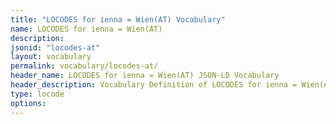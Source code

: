 ```yaml
---
title: "LOCODES for ienna = Wien(AT) Vocabulary"
name: LOCODES for ienna = Wien(AT) 
description: 
jsonid: "locodes-at"
layout: vocabulary
permalink: vocabulary/locodes-at/
header_name: LOCODES for ienna = Wien(AT) JSON-LD Vocabulary
header_description: Vocabulary Definition of LOCODES for ienna = Wien(AT) semantics in HTML format. JSON-LD format is available at [locodes-at.jsonld](https://edi3.org/vocabulary/locodes-at.jsonld)
type: locode
options:
---
```

